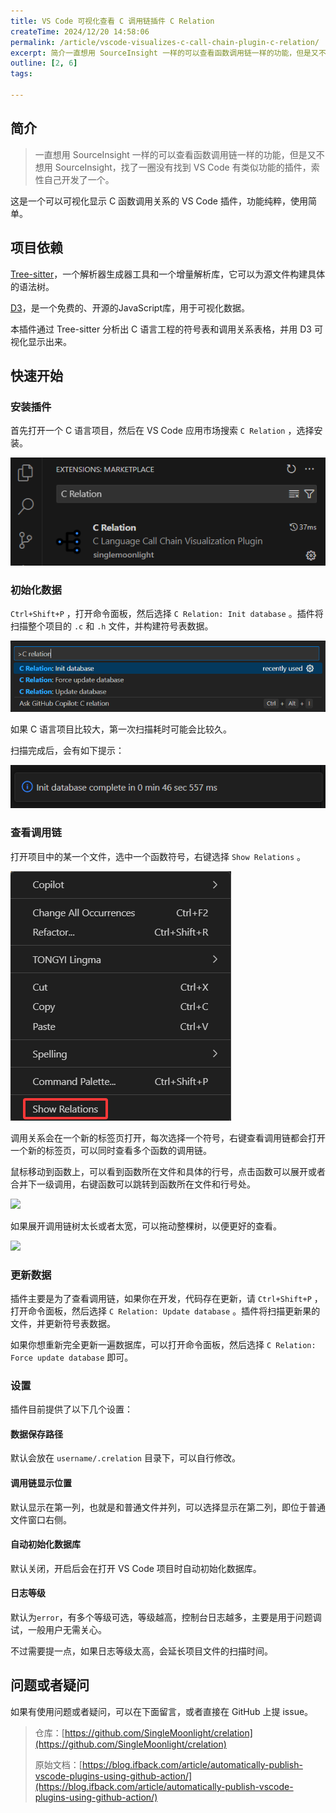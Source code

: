 ```yaml
---
title: VS Code 可视化查看 C 调用链插件 C Relation
createTime: 2024/12/20 14:58:06
permalink: /article/vscode-visualizes-c-call-chain-plugin-c-relation/
excerpt: 简介一直想用 SourceInsight 一样的可以查看函数调用链一样的功能，但是又不想用 SourceInsight，找了一圈没有找到 VS Code 有类似功能的插件，索性自己开发了一个。这是一个可以可视化显示 C 函数调用关系的 VS Code 插件，功能纯粹，使用简单。项目依赖Tree...
outline: [2, 6]
tags:

---
```

## 简介
> 一直想用 SourceInsight 一样的可以查看函数调用链一样的功能，但是又不想用 SourceInsight，找了一圈没有找到 VS Code 有类似功能的插件，索性自己开发了一个。
>

这是一个可以可视化显示 C 函数调用关系的 VS Code 插件，功能纯粹，使用简单。

## 项目依赖
[Tree-sitter](https://tree-sitter.github.io/tree-sitter/)，一个解析器生成器工具和一个增量解析库，它可以为源文件构建具体的语法树。

[D3](https://d3js.org/)，是一个免费的、开源的JavaScript库，用于可视化数据。

本插件通过 Tree-sitter 分析出 C 语言工程的符号表和调用关系表格，并用 D3 可视化显示出来。

## 快速开始
### 安装插件
首先打开一个 C 语言项目，然后在 VS Code 应用市场搜索 `C Relation` ，选择安装。

![](../../.vuepress/public/images/1736431443588-7b48ab69-c314-4419-adae-f5ffe54ecba6.png)

### 初始化数据
`Ctrl+Shift+P` ，打开命令面板，然后选择 `C Relation: Init database` 。插件将扫描整个项目的 `.c` 和 `.h` 文件，并构建符号表数据。

![](../../.vuepress/public/images/1736432083740-230cd092-f6c3-4705-a18f-39c2069f6a21.png)

如果 C 语言项目比较大，第一次扫描耗时可能会比较久。

扫描完成后，会有如下提示：

![](../../.vuepress/public/images/1736432174911-2bf643d3-8c19-4c57-a374-1f661dc74f6b.png)

### 查看调用链
打开项目中的某一个文件，选中一个函数符号，右键选择 `Show Relations` 。

![](../../.vuepress/public/images/1736432330647-246bf99a-89b9-45de-bcb7-791b0f3acf9c.png)

调用关系会在一个新的标签页打开，每次选择一个符号，右键查看调用链都会打开一个新的标签页，可以同时查看多个函数的调用链。

鼠标移动到函数上，可以看到函数所在文件和具体的行号，点击函数可以展开或者合并下一级调用，右键函数可以跳转到函数所在文件和行号处。

![](../../.vuepress/public/images/1736432383138-4d1e8350-a1e1-482b-9909-99aaab3b25f4.gif)

如果展开调用链树太长或者太宽，可以拖动整棵树，以便更好的查看。

![](../../.vuepress/public/images/1744126280660-3daf74f2-80ae-417b-b4d7-2e7d84e6348a.gif)

### 更新数据
插件主要是为了查看调用链，如果你在开发，代码存在更新，请 `Ctrl+Shift+P` ，打开命令面板，然后选择 `C Relation: Update database` 。插件将扫描更新果的文件，并更新符号表数据。

如果你想重新完全更新一遍数据库，可以打开命令面板，然后选择 `C Relation: Force update database` 即可。

### 设置
插件目前提供了以下几个设置：

#### 数据保存路径
默认会放在 `username/.crelation` 目录下，可以自行修改。

#### 调用链显示位置
默认显示在第一列，也就是和普通文件并列，可以选择显示在第二列，即位于普通文件窗口右侧。

#### 自动初始化数据库
默认关闭，开启后会在打开 VS Code 项目时自动初始化数据库。

#### 日志等级
默认为`error`，有多个等级可选，等级越高，控制台日志越多，主要是用于问题调试，一般用户无需关心。

不过需要提一点，如果日志等级太高，会延长项目文件的扫描时间。

## 问题或者疑问
如果有使用问题或者疑问，可以在下面留言，或者直接在 GitHub 上提 issue。

> 仓库：[https://github.com/SingleMoonlight/crelation](https://github.com/SingleMoonlight/crelation)
>
> 原始文档：[https://blog.ifback.com/article/automatically-publish-vscode-plugins-using-github-action/](https://blog.ifback.com/article/automatically-publish-vscode-plugins-using-github-action/)
>

